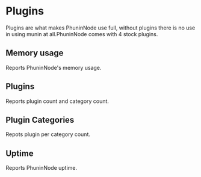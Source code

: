 # Plugins #

Plugins are what makes PhuninNode use full, without plugins there is no use in using munin at all.PhuninNode comes with 4 stock plugins.

## Memory usage ##

Reports PhuninNode's memory usage.

## Plugins ##

Reports plugin count and category count.

## Plugin Categories ##

Repots plugin per category count.

## Uptime ##

Reports PhuninNode uptime.